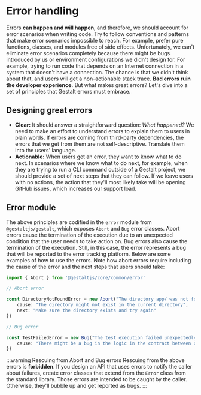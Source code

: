 # Error handling

Errors **can happen and will happen**,
and therefore,
we should account for error scenarios when writing code.
Try to follow conventions and patterns that make error scenarios impossible to reach.
For example,
prefer pure functions, classes, and modules free of side effects.
Unfortunately,
we can't eliminate error scenarios completely because there might be bugs introduced by us or environment configurations we didn't design for.
For example,
trying to run code that depends on an Internet connection in a system that doesn't have a connection.
The chance is that we didn't think about that,
and users will get a non-actionable stack trace.
**Bad errors ruin the developer experience.**
But what makes great errors?
Let's dive into a set of principles that Gestalt errors must embrace.


## Designing great errors

- **Clear:** It should answer a straightforward question: *What happened?* We need to make an effort to understand errors to explain them to users in plain words. If errors are coming from third-party dependencies, the errors that we get from them are not self-descriptive. Translate them into the users' language.
- **Actionable:** When users get an error, they want to know what to do next. In scenarios where we know what to do next, for example, when they are trying to run a CLI command outside of a Gestalt project, we should provide a set of next steps that they can follow. If we leave users with no actions, the action that they'll most likely take will be opening GitHub issues, which increases our support load.

## Error module

The above principles are codified in the `error` module from `@gestaltjs/gestalt`,
which exposes `Abort` and `Bug` error classes.
Abort errors cause the termination of the execution due to an unexpected condition that the user needs to take action on.
Bug errors also cause the termination of the execution.
Still,
in this case,
the error represents a bug that will be reported to the error tracking platform. Below are some examples of how to use the errors. Note how abort errors require including the cause of the error and the next steps that users should take:

```ts
import { Abort } from '@gestaltjs/core/common/error'

// Abort error

const DirectoryNotFoundError = new Abort("The directory app/ was not found", {
    cause: "The directory might not exist in the current directory",
    next: "Make sure the directory exists and try again"
})

// Bug error

const TestFailedError = new Bug("The test execution failed unexpectedly", {
    cause: "There might be a bug in the logic in the contract between Gestalt and the testing framework",
})
```

:::warning Rescuing from Abort and Bug errors
Rescuing from the above errors is **forbidden**. If you design an API that uses errors to notify the caller about failures,
create error classes that extend from the `Error` class from the standard library. Those errors are intended to be caught by the caller.
Otherwise, they'll bubble up and get reported as bugs.
:::




